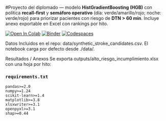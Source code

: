 #Proyecto del diplomado — modelo **HistGradientBoosting (HGB)** con política **recall-first** y **semáforo operativo** (día: verde/amarillo/rojo; noche: verde/rojo) para priorizar pacientes con riesgo de **DTN > 60 min**. Incluye anexo exportable en Excel con rankings por hito.

[![Open In Colab](https://colab.research.google.com/assets/colab-badge.svg)](https://colab.research.google.com/github/Danii2609/proyectodiplomadoia/blob/main/InformeFinalIASalud.ipynb)
[![Binder](https://mybinder.org/badge_logo.svg)](https://mybinder.org/v2/gh/Danii2609/proyectodiplomadoia/HEAD?labpath=InformeFinalIASalud.ipynb)
[![Codespaces](https://img.shields.io/badge/GitHub-Codespaces-blue?logo=github)](https://github.com/codespaces/new?hide_repo_select=true&ref=main&repo=Danii2609%2Fproyectodiplomadoia)

 Datos
Incluidos en el repo: data/synthetic_stroke_candidates.csv.
El notebook carga por defecto desde ./data/.

Resultados / Anexos
Se exporta outputs/alto_riesgo_incumplimiento.xlsx con una hoja por hito:


### `requirements.txt`
```text
pandas>=2.0
numpy>=1.24
scikit-learn>=1.4
matplotlib>=3.8
xlsxwriter>=3.1
openpyxl>=3.1
shap>=0.44
